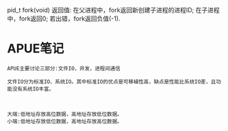 


pid_t fork(void)
	返回值: 在父进程中，fork返回新创建子进程的进程ID;
			在子进程中，fork返回0;
			若出错，fork返回负值(-1).


APUE笔记
============

	APUE主要讨论三部分:文件IO，并发，进程间通信

	文件IO分为标准IO、系统IO。其中标准IO的优点是可移植性高，缺点是性能比系统IO差，且功能没有系统IO丰富。



	大端:低地址存放高位数据，高地址存放低位数据。
	小端:低地址存放低位数据，高地址存放高位数据。



